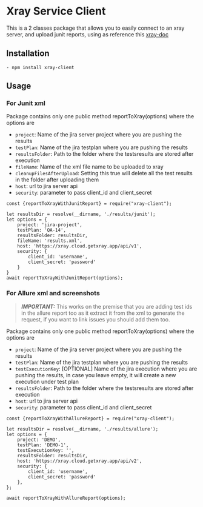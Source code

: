 
# Xray Service Client
This is a 2 classes package that allows you to easily connect to an xray server, and upload junit reports, using as reference this [xray-doc](https://docs.getxray.app/display/XRAYCLOUD/Testing+web+applications+using+Mocha+and+WebdriverIO)

## Installation
    - npm install xray-client

## Usage

### For Junit xml

Package contains only one public method reportToXray(options) where the options are
 - `project`: Name of the jira server project where you are pushing the results
 - `testPlan`: Name of the jira testplan where you are pushing the results
 - `resultsFolder`: Path to the folder where the testsresults are stored after execution
 - `fileName`: Name of the xml file name to be uploaded to xray
 - `cleanupFilesAfterUpload`: Setting this true will delete all the test results in the folder after uploading them
 - `host`: url to jira server api
 - `security`: parameter to pass client_id and client_secret

```
const {reportToXrayWithJunitReport} = require("xray-client");

let resultsDir = resolve(__dirname, './results/junit');
let options = {
    project: 'jira-project',
    testPlan: 'QA-14',
    resultsFolder: resultsDir,
    fileName: 'results.xml',
    host: 'https://xray.cloud.getxray.app/api/v1',
    security: {
        client_id: 'username',
        client_secret: 'password'
    }
}
await reportToXrayWithJunitReport(options);
```

### For Allure xml and screenshots

> **_IMPORTANT:_**  This works on the premise that you are adding test ids in the allure report too as it extract it from the xml to generate the request, if you want to link issues you should add them too.

Package contains only one public method reportToXray(options) where the options are
- `project`: Name of the jira server project where you are pushing the results
- `testPlan`: Name of the jira testplan where you are pushing the results
- `testExecutionKey`: [OPTIONAL] Name of the jira execution where you are pushing the results, in case you leave empty, it will create a new execution under test plan
- `resultsFolder`: Path to the folder where the testsresults are stored after execution
- `host`: url to jira server api
- `security`: parameter to pass client_id and client_secret

```
const {reportToXrayWithAllureReport} = require("xray-client");

let resultsDir = resolve(__dirname, './results/allure');
let options = {
    project: 'DEMO',
    testPlan: 'DEMO-1',
    testExecutionKey: '',
    resultsFolder: resultsDir,
    host: 'https://xray.cloud.getxray.app/api/v2',
    security: {
        client_id: 'username',
        client_secret: 'password'
    },
};

await reportToXrayWithAllureReport(options);
```